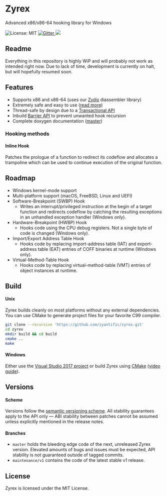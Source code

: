 # Zyrex
Advanced x86/x86-64 hooking library for Windows

<img src="https://img.shields.io/badge/License-MIT-blue.svg" alt="License: MIT">
<a href="https://gitter.im/zyantific/zyrex?utm_source=badge&utm_medium=badge&utm_campaign=pr-badge&utm_content=body_badge">
  <img src="https://badges.gitter.im/zyantific/zyrex.svg" alt="Gitter">
</a>
<a href="https://discord.zyantific.com/">
  <img src="https://img.shields.io/discord/390136917779415060.svg?logo=discord&label=Discord">
</a>

## Readme

Everything in this repository is highly WiP and will probably not work as intended right now. Due to lack of time, development is currently on halt, but will hopefully resumed soon.

## Features

- Supports x86 and x86-64 (uses our [Zydis](https://github.com/zyantific/zydis) diassembler library)
- Extremely safe and easy to use ([read more](https://github.com/zyantific/zyrex/doc/Safety.md))
- Thread-safe by design due to a [Transactional API](https://github.com/zyantific/zyrex/doc/Transaction.md)
- Inbuild [Barrier API](https://github.com/zyantific/zyrex/doc/Barrier.md) to prevent unwanted hook recursion
- Complete doxygen documentation ([master](insert_link_here))

### Hooking methods

#### Inline Hook

Patches the prologue of a function to redirect its codeflow and allocates a trampoline which can be used to continue execution of the original function.

## Roadmap

- Windows kernel-mode support
- Multi-platform support (macOS, FreeBSD, Linux and UEFI)
- Software-Breakpoint (SWBP) Hook
  - Writes an interrupt/privileged instruction at the begin of a target function and redirects codeflow by catching the resulting exceptions in an unhandled exception handler (Windows only).
- Hardware-Breakpoint (HWBP) Hook
  - Hooks code using the CPU debug registers. Not a single byte of code is changed (Windows only).
- Import/Export Address Table Hook
  - Hooks code by replacing import-address table (IAT) and export-address table (EAT) entries of COFF binaries at runtime (Windows only).
- Virtual-Method-Table Hook
  - Hooks code by replacing virtual-method-table (VMT) entries of object instances at runtime.

## Build

#### Unix

Zyrex builds cleanly on most platforms without any external dependencies. You can use CMake to generate project files for your favorite C99 compiler.

```bash
git clone --recursive 'https://github.com/zyantific/zyrex.git'
cd zyrex
mkdir build && cd build
cmake ..
make
```

#### Windows

Either use the [Visual Studio 2017 project](./msvc/) or build Zyrex using [CMake](https://cmake.org/download/) ([video guide](https://www.youtube.com/watch?v=fywLDK1OAtQ)).

## Versions

#### Scheme
Versions follow the [semantic versioning scheme](https://semver.org/). All stability guarantees apply to the API only — ABI stability between patches cannot be assumed unless explicitly mentioned in the release notes.

#### Branches
- `master` holds the bleeding edge code of the next, unreleased Zyrex version. Elevated amounts of bugs and issues must be expected, API stability is not guaranteed outside of tagged commits.
- `maintenance/v1` contains the code of the latest stable v1 release.

## License

Zyrex is licensed under the MIT License.
